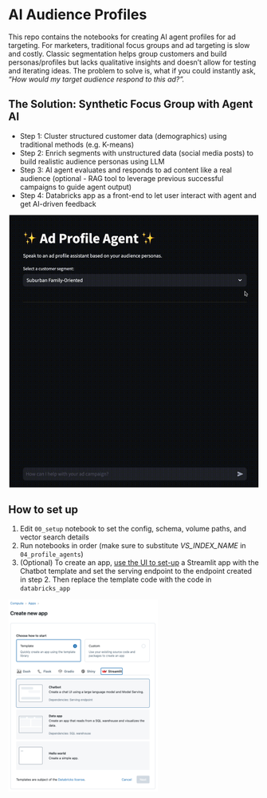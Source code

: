 # AI Audience Profiles
This repo contains the notebooks for creating AI agent profiles for ad targeting. For marketers, traditional focus groups and ad targeting is slow and costly.
Classic segmentation helps group customers and build personas/profiles but lacks qualitative insights and doesn’t allow for testing and iterating ideas. The problem to solve is, what if you could instantly ask, *“How would my target audience respond to this ad?”.*

## The Solution: Synthetic Focus Group with Agent AI
- Step 1: Cluster structured customer data (demographics) using traditional methods (e.g. K-means)
- Step 2: Enrich segments with unstructured data (social media posts) to build realistic audience personas using LLM
- Step 3: AI agent evaluates and responds to ad content like a real audience (optional - RAG tool to leverage previous successful campaigns to guide agent output)
- Step 4: Databricks app as a front-end to let user interact with agent and get AI-driven feedback

<p align="center">
  <img src="images/agent.gif" alt="App UI" width="500"/>
</p>

## How to set up
1. Edit `00_setup` notebook to set the config, schema, volume paths, and vector search details
2. Run notebooks in order (make sure to substitute *VS_INDEX_NAME* in `04_profile_agents`)
3. (Optional) To create an app, [use the UI to set-up](https://docs.databricks.com/aws/en/dev-tools/databricks-apps/app-development#how-do-i-create-an-app-in-the-databricks-apps-ui) a Streamlit app with the Chatbot template and set the serving endpoint to the endpoint created in step 2. Then replace the template code with the code in `databricks_app`

<img src="images/app_ui.png" alt="App UI" width="300"/>
